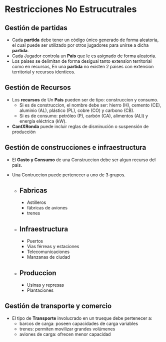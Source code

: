 # Restricciones No Estrucutrales

## Gestión de partidas

- Cada **partida** debe tener un código único generado de forma aleatoria, el cual puede ser utilizado por otros jugadores para unirse a dicha **partida**. 
- Cada Jugador controla un **Pais** que le es asignado de 
forma aleatoria. 
- Los paises se delimitan de forma desigual tanto extension territorial como en recursos, En una **partida** no existen 2 paises con extension territorial y recursos identicos.

## Gestión de Recursos

- Los **recursos** de Un **Pais** pueden ser de tipo: construccion y consumo. 
    - Si es de construccion, el nombre debe ser: hierro (H), cemento (CE), aluminio (AL), plástico (PL), cobre (CO) y carbono (CB). 
    - Si es de consumo: petróleo (P), carbón (CA), alimentos (ALI) y energía eléctrica (kW).
- **CantXRonda** puede incluir reglas de disminución o suspensión de producción

## Gestión de construcciones e infraestructura

- El **Gasto y Consumo** de una Construccion debe ser algun recurso del pais.

- Una Contruccion puede pertenecer a uno de 3 grupos.
    - ## Fabricas
        - Astilleros 
        - fábricas de aviones 
        - trenes
    - ## Infraestructura
        - Puertos
        - Vías férreas y estaciones
        - Telecomunicaciones
        - Manzanas de ciudad
    - ## Produccion
        - Usinas y represas
        - Plantaciones

## Gestión de transporte y comercio

 - El tipo de **Transporte** involucrado en un trueque debe pertenecer a:
    - barcos de carga: poseen capacidades de carga variables
    - trenes:  permiten movilizar grandes volúmenes
    - aviones de carga: ofrecen menor capacidad 


